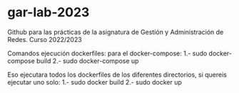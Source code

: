 # gar-lab-2023
Github para las prácticas de la asignatura de Gestión y Administración de Redes. Curso 2022/2023

Comandos ejecución dockerfiles:
para el docker-compose: 
1.- sudo docker-compose build
2.- sudo docker-compose up

Eso ejecutara todos los dockerfiles de los diferentes directorios, si quereis ejecutar uno solo:
1.- sudo docker build
2.- sudo docker up
